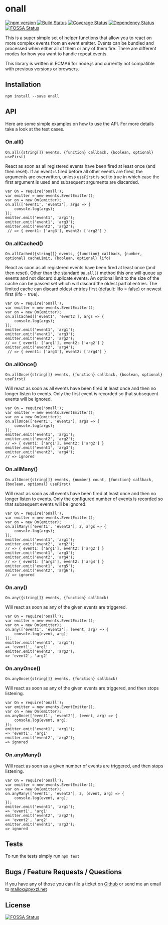 # onall
[![npm version](https://badge.fury.io/js/onall.svg)](http://badge.fury.io/js/onall)
[![Build Status](https://travis-ci.org/mallocator/onall.svg?branch=master)](https://travis-ci.org/mallocator/onall)
[![Coverage Status](https://coveralls.io/repos/github/mallocator/onall/badge.svg?branch=master)](https://coveralls.io/github/mallocator/onall?branch=master)
[![Dependency Status](https://david-dm.org/mallocator/onall.svg)](https://david-dm.org/mallocator/onall) [![FOSSA Status](https://app.fossa.com/api/projects/git%2Bgithub.com%2Fmallocator%2Fonall.svg?type=shield)](https://app.fossa.com/projects/git%2Bgithub.com%2Fmallocator%2Fonall?ref=badge_shield)


This is a super simple set of helper functions that allow you to react on more complex events from an event emitter.
Events can be bundled and processed when either all of them or any of them fire. There are different modes for how you
want to handle repeat events. 

This library is written in ECMA6 for node.js and currently not compatible with previous versions or browsers.

## Installation

```npm install --save onall```


## API

Here are some simple examples on how to use the API. For more details take a look at the test cases.


### On.all()

```On.all({string[]} events, {function} callback, {boolean, optional} useFirst)```

React as soon as all registered events have been fired at least once (and then reset). If an event is fired before all other events are fired, the 
arguments are overwritten, unless ```useFirst``` is set to true in which case the first argument is used and subsequent arguments are discarded.

```
var On = require('onall');
var emitter = new events.EventEmitter();
var on = new On(emitter);
on.all(['event1', 'event2'], args => {
    console.log(args);
});
emitter.emit('event1', 'arg1');
emitter.emit('event1', 'arg3');
emitter.emit('event2', 'arg2');
 // => { event1: ['arg3'], event2: ['arg2'] }
```                


### On.allCached()

```On.allCached({string[]} events, {function} callback, {number, optional} cacheLimit, {boolean, optional} lifo)```

React as soon as all registered events have been fired at least once (and then reset). Other than the standard ```On.all()``` method this one will
queue up events and not discard duplicate events. An optional limit to the size of the cache can be passed set which will discard the oldest partial 
entries. The limited cache can discard oldest entries first (default: lifo = false) or newest first (lifo = true).

```
var On = require('onall');
var emitter = new events.EventEmitter();
var on = new On(emitter);
on.allCached(['event1', 'event2'], args => {
    console.log(args);
});
emitter.emit('event1', 'arg1');
emitter.emit('event1', 'arg3');
emitter.emit('event2', 'arg2');
// => { event1: ['arg1'], event2: ['arg2'] }
emitter.emit('event2', 'arg4');
 // => { event1: ['arg3'], event2: ['arg4'] }
```             


### On.allOnce()

```On.allOnce({string[]} events, {function} callback, {boolean, optional} useFirst)```

Will react as soon as all events have been fired at least once and then no longer listen to events. Only the first event is recorded so that
subsequent events will be ignored.

```
var On = require('onall');
var emitter = new events.EventEmitter();
var on = new On(emitter);
on.allOnce(['event1', 'event2'], args => {
    console.log(args);
});
emitter.emit('event1', 'arg1');
emitter.emit('event2', 'arg2');
// => { event1: ['arg1'], event2: ['arg2'] }
emitter.emit('event1', 'arg3');
emitter.emit('event2', 'arg4');
// => ignored
```


### On.allMany()

```On.allOnce({string[]} events, {number} count, {function} callback, {boolean, optional} useFirst)```

Will react as soon as all events have been fired at least once and then no longer listen to events. Only the configured number of events is recorded so that
subsequent events will be ignored.

```
var On = require('onall');
var emitter = new events.EventEmitter();
var on = new On(emitter);
on.allMany(['event1', 'event2'], 2, args => {
    console.log(args);
});
emitter.emit('event1', 'arg1');
emitter.emit('event2', 'arg2');
// => { event1: ['arg1'], event2: ['arg2'] }
emitter.emit('event1', 'arg3');
emitter.emit('event2', 'arg4');
// => { event1: ['arg3'], event2: ['arg4'] }
emitter.emit('event1', 'arg5');
emitter.emit('event2', 'arg6');
// => ignored
```


### On.any()

```On.any({string[]} events, {function} callback)```

Will react as soon as any of the given events are triggered.

```
var On = require('onall');
var emitter = new events.EventEmitter();
var on = new On(emitter);
on.any(['event1', 'event2'], (event, arg) => {
    console.log(event, arg);
});
emitter.emit('event1', 'arg1');
=> 'event1', 'arg1'
emitter.emit('event2', 'arg2');
=> 'event2', 'arg2'
```


### On.anyOnce()

```On.anyOnce({string[]} events, {function} callback)```

Will react as soon as any of the given events are triggered, and then stops listening.

```
var On = require('onall');
var emitter = new events.EventEmitter();
var on = new On(emitter);
on.anyOnce(['event1', 'event2'], (event, arg) => {
    console.log(event, arg);
});
emitter.emit('event1', 'arg1');
=> 'event1', 'arg1'
emitter.emit('event2', 'arg2');
=> ignored
```


### On.anyMany()

Will react as soon as a given number of events are triggered, and then stops listening.

```
var On = require('onall');
var emitter = new events.EventEmitter();
var on = new On(emitter);
on.anyMany(['event1', 'event2'], 2, (event, arg) => {
    console.log(event, arg);
});
emitter.emit('event1', 'arg1');
=> 'event1', 'arg1'
emitter.emit('event2', 'arg2');
=> 'event2', 'arg2'
emitter.emit('event1', 'arg3');
=> ignored
```


## Tests

To run the tests simply run ```npm test```


## Bugs / Feature Requests / Questions

If you have any of those you can file a ticket on [Github](https://github.com/mallocator/onall/issues) or send me an email to mallox@pyxzl.net


## License
[![FOSSA Status](https://app.fossa.com/api/projects/git%2Bgithub.com%2Fmallocator%2Fonall.svg?type=large)](https://app.fossa.com/projects/git%2Bgithub.com%2Fmallocator%2Fonall?ref=badge_large)